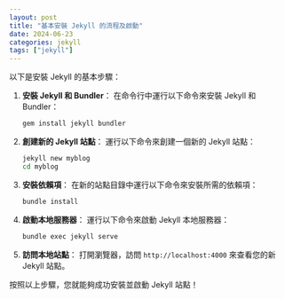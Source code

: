 ```yaml
---
layout: post
title: "基本安裝 Jekyll 的流程及啟動"
date: 2024-06-23
categories: jekyll
tags: ["jekyll"]
---
```


以下是安裝 Jekyll 的基本步驟：

1. **安裝 Jekyll 和 Bundler**：
    在命令行中運行以下命令來安裝 Jekyll 和 Bundler：

    ```bash
    gem install jekyll bundler
    ```

2. **創建新的 Jekyll 站點**：
    運行以下命令來創建一個新的 Jekyll 站點：

    ```bash
    jekyll new myblog
    cd myblog
    ```

3. **安裝依賴項**：
    在新的站點目錄中運行以下命令來安裝所需的依賴項：

    ```bash
    bundle install
    ```

4. **啟動本地服務器**：
    運行以下命令來啟動 Jekyll 本地服務器：

    ```bash
    bundle exec jekyll serve
    ```

5. **訪問本地站點**：
    打開瀏覽器，訪問 `http://localhost:4000` 來查看您的新 Jekyll 站點。

按照以上步驟，您就能夠成功安裝並啟動 Jekyll 站點！
